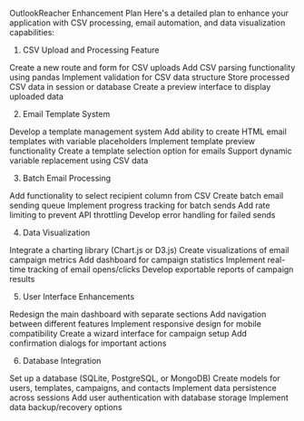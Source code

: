 OutlookReacher Enhancement Plan
Here's a detailed plan to enhance your application with CSV processing, email automation, and data visualization capabilities:
1. CSV Upload and Processing Feature

Create a new route and form for CSV uploads
Add CSV parsing functionality using pandas
Implement validation for CSV data structure
Store processed CSV data in session or database
Create a preview interface to display uploaded data

2. Email Template System

Develop a template management system
Add ability to create HTML email templates with variable placeholders
Implement template preview functionality
Create a template selection option for emails
Support dynamic variable replacement using CSV data

3. Batch Email Processing

Add functionality to select recipient column from CSV
Create batch email sending queue
Implement progress tracking for batch sends
Add rate limiting to prevent API throttling
Develop error handling for failed sends

4. Data Visualization

Integrate a charting library (Chart.js or D3.js)
Create visualizations of email campaign metrics
Add dashboard for campaign statistics
Implement real-time tracking of email opens/clicks
Develop exportable reports of campaign results

5. User Interface Enhancements

Redesign the main dashboard with separate sections
Add navigation between different features
Implement responsive design for mobile compatibility
Create a wizard interface for campaign setup
Add confirmation dialogs for important actions

6. Database Integration

Set up a database (SQLite, PostgreSQL, or MongoDB)
Create models for users, templates, campaigns, and contacts
Implement data persistence across sessions
Add user authentication with database storage
Implement data backup/recovery options